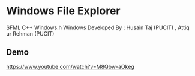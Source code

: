 # Windows File Explorer
SFML C++ 
Windows.h
Windows
Developed By : Husain Taj (PUCIT) , Attiq ur Rehman (PUCIT)

## Demo
https://www.youtube.com/watch?v=M8Qbw-aOkeg
